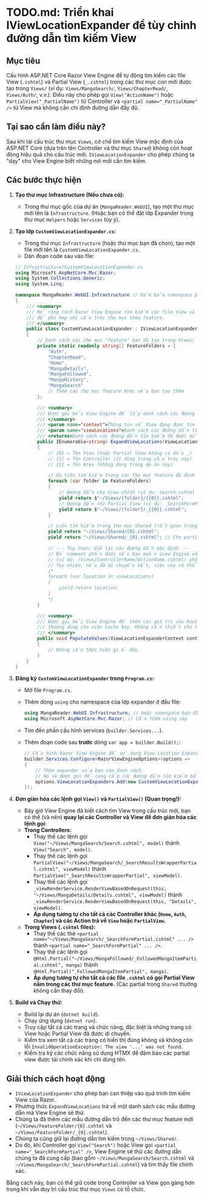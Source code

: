 # TODO.md: Triển khai IViewLocationExpander để tùy chỉnh đường dẫn tìm kiếm View

## Mục tiêu

Cấu hình ASP.NET Core Razor View Engine để tự động tìm kiếm các file View (`.cshtml`) và Partial View (`_.cshtml`) trong các thư mục con mới được tạo trong `Views/` (ví dụ: `Views/MangaSearch/`, `Views/ChapterRead/`, `Views/Auth/`, v.v.). Điều này cho phép gọi `View("ActionName")` hoặc `PartialView("_PartialName")` từ Controller và `<partial name="_PartialName" />` từ View mà không cần chỉ định đường dẫn đầy đủ.

## Tại sao cần làm điều này?

Sau khi tái cấu trúc thư mục `Views`, cơ chế tìm kiếm View mặc định của ASP.NET Core (dựa trên tên Controller và thư mục `Shared`) không còn hoạt động hiệu quả cho cấu trúc mới. `IViewLocationExpander` cho phép chúng ta "dạy" cho View Engine biết những nơi mới cần tìm kiếm.

## Các bước thực hiện

1.  **Tạo thư mục Infrastructure (Nếu chưa có):**
    *   Trong thư mục gốc của dự án (`MangaReader.WebUI`), tạo một thư mục mới tên là `Infrastructure`. (Hoặc bạn có thể đặt lớp Expander trong thư mục `Helpers` hoặc `Services` tùy ý).

2.  **Tạo lớp `CustomViewLocationExpander.cs`:**
    *   Trong thư mục `Infrastructure` (hoặc thư mục bạn đã chọn), tạo một file mới tên là `CustomViewLocationExpander.cs`.
    *   Dán đoạn code sau vào file:

    ```csharp
    // Infrastructure/CustomViewLocationExpander.cs
    using Microsoft.AspNetCore.Mvc.Razor;
    using System.Collections.Generic;
    using System.Linq;

    namespace MangaReader.WebUI.Infrastructure // Đảm bảo namespace phù hợp
    {
        /// <summary>
        /// Mở rộng cách Razor View Engine tìm kiếm các file View và Partial View
        /// để phù hợp với cấu trúc thư mục theo feature.
        /// </summary>
        public class CustomViewLocationExpander : IViewLocationExpander
        {
            // Danh sách các thư mục "feature" bạn đã tạo trong Views/
            private static readonly string[] FeatureFolders = {
                "Auth",
                "ChapterRead",
                "Home",
                "MangaDetails",
                "MangaFollowed",
                "MangaHistory",
                "MangaSearch"
                // Thêm các thư mục feature khác nếu bạn tạo thêm
            };

            /// <summary>
            /// Được gọi bởi View Engine để lấy danh sách các đường dẫn tìm kiếm View.
            /// </summary>
            /// <param name="context">Thông tin về View đang được tìm kiếm.</param>
            /// <param name="viewLocations">Danh sách các đường dẫn tìm kiếm mặc định.</param>
            /// <returns>Danh sách các đường dẫn tìm kiếm đã được mở rộng.</returns>
            public IEnumerable<string> ExpandViewLocations(ViewLocationExpanderContext context, IEnumerable<string> viewLocations)
            {
                // {0} = Tên View (hoặc Partial View không có dấu _)
                // {1} = Tên Controller (ít dùng trong cấu trúc này)
                // {2} = Tên Area (không dùng trong dự án này)

                // Ưu tiên tìm kiếm trong các thư mục feature đã định nghĩa
                foreach (var folder in FeatureFolders)
                {
                    // Đường dẫn cho View chính (ví dụ: Search.cshtml -> {0} = "Search")
                    yield return $"~/Views/{folder}/{{0}}.cshtml";
                    // Đường dẫn cho Partial View (ví dụ: _SearchFormPartial.cshtml -> {0} = "SearchFormPartial")
                    yield return $"~/Views/{folder}/_{{0}}.cshtml";
                }

                // Luôn tìm kiếm trong thư mục Shared (rất quan trọng)
                yield return "~/Views/Shared/{0}.cshtml";
                yield return "~/Views/Shared/_{0}.cshtml"; // Cho partials trong Shared

                // --- Tùy chọn: Giữ lại các đường dẫn mặc định ---
                // Bỏ comment phần dưới nếu bạn muốn View Engine vẫn tìm ở các vị trí cũ
                // (ví dụ: /Views/ControllerName/ActionName.cshtml) phòng trường hợp bạn chưa di chuyển hết.
                // Tuy nhiên, nếu đã di chuyển hết, việc này có thể không cần thiết và làm chậm quá trình tìm kiếm một chút.
                /*
                foreach (var location in viewLocations)
                {
                    yield return location;
                }
                */
            }

            /// <summary>
            /// Được gọi bởi View Engine để thêm các giá trị vào RouteData,
            /// thường dùng cho việc cache key. Không cần thiết cho trường hợp này.
            /// </summary>
            public void PopulateValues(ViewLocationExpanderContext context)
            {
                // Không cần thực hiện gì ở đây.
            }
        }
    }
    ```

3.  **Đăng ký `CustomViewLocationExpander` trong `Program.cs`:**
    *   Mở file `Program.cs`.
    *   Thêm dòng `using` cho namespace của lớp expander ở đầu file:
        ```csharp
        using MangaReader.WebUI.Infrastructure; // Hoặc namespace bạn đã đặt
        using Microsoft.AspNetCore.Mvc.Razor; // Cần thêm using này
        ```
    *   Tìm đến phần cấu hình services (`builder.Services...`).
    *   Thêm đoạn code sau **trước** dòng `var app = builder.Build();`:

        ```csharp
        // Cấu hình Razor View Engine để sử dụng View Location Expander tùy chỉnh
        builder.Services.Configure<RazorViewEngineOptions>(options =>
        {
            // Thêm expander của bạn vào danh sách.
            // Nó sẽ được gọi để cung cấp các đường dẫn tìm kiếm bổ sung (hoặc thay thế).
            options.ViewLocationExpanders.Add(new CustomViewLocationExpander());
        });
        ```

4.  **Đơn giản hóa các lệnh gọi `View()` và `PartialView()` (Quan trọng!):**
    *   Bây giờ View Engine đã biết cách tìm View trong cấu trúc mới, bạn có thể (và nên) **quay lại các Controller và View để đơn giản hóa các lệnh gọi**:
    *   **Trong Controllers:**
        *   Thay thế các lệnh gọi `View("~/Views/MangaSearch/Search.cshtml", model)` thành `View("Search", model)`.
        *   Thay thế các lệnh gọi `PartialView("~/Views/MangaSearch/_SearchResultsWrapperPartial.cshtml", viewModel)` thành `PartialView("_SearchResultsWrapperPartial", viewModel)`.
        *   Thay thế các lệnh gọi `_viewRenderService.RenderViewBasedOnRequest(this, "~/Views/MangaDetails/Details.cshtml", viewModel)` thành `_viewRenderService.RenderViewBasedOnRequest(this, "Details", viewModel)`.
        *   **Áp dụng tương tự cho tất cả các Controller khác (`Home`, `Auth`, `Chapter`) và các Action trả về `View` hoặc `PartialView`.**
    *   **Trong Views (`.cshtml` files):**
        *   Thay thế các thẻ `<partial name="~/Views/MangaSearch/_SearchFormPartial.cshtml" ... />` thành `<partial name="_SearchFormPartial" ... />`.
        *   Thay thế các lệnh gọi `@Html.Partial("~/Views/MangaFollowed/_FollowedMangaItemPartial.cshtml", manga)` thành `@Html.Partial("_FollowedMangaItemPartial", manga)`.
        *   **Áp dụng tương tự cho tất cả các file `.cshtml` có gọi Partial View nằm trong các thư mục feature.** (Các partial trong `Shared` thường không cần thay đổi).

5.  **Build và Chạy thử:**
    *   Build lại dự án (`dotnet build`).
    *   Chạy ứng dụng (`dotnet run`).
    *   Truy cập tất cả các trang và chức năng, đặc biệt là những trang có View hoặc Partial View đã được di chuyển.
    *   Kiểm tra xem tất cả các trang có hiển thị đúng không và không còn lỗi `InvalidOperationException: The view '...' was not found`.
    *   Kiểm tra kỹ các chức năng sử dụng HTMX để đảm bảo các partial view được tải chính xác khi chỉ dùng tên.

## Giải thích cách hoạt động

*   `IViewLocationExpander` cho phép bạn can thiệp vào quá trình tìm kiếm View của Razor.
*   Phương thức `ExpandViewLocations` trả về một danh sách các mẫu đường dẫn mà View Engine sẽ thử.
*   Chúng ta đã thêm các mẫu đường dẫn trỏ đến các thư mục feature mới (`~/Views/FeatureFolder/{0}.cshtml` và `~/Views/FeatureFolder/_{0}.cshtml`).
*   Chúng ta cũng giữ lại đường dẫn tìm kiếm trong `~/Views/Shared/`.
*   Do đó, khi Controller gọi `View("Search")` hoặc View gọi `<partial name="_SearchFormPartial" />`, View Engine sẽ thử các đường dẫn chúng ta đã cung cấp (bao gồm `~/Views/MangaSearch/Search.cshtml` và `~/Views/MangaSearch/_SearchFormPartial.cshtml`) và tìm thấy file chính xác.

Bằng cách này, bạn có thể giữ code trong Controller và View gọn gàng hơn trong khi vẫn duy trì cấu trúc thư mục `Views` có tổ chức.